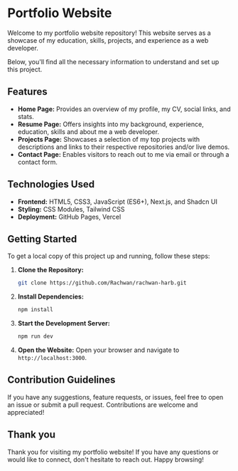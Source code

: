 # Portfolio Website

Welcome to my portfolio website repository! This website serves as a showcase of my education, skills, projects, and experience as a web developer.

Below, you'll find all the necessary information to understand and set up this project.

## Features

- **Home Page:** Provides an overview of my profile, my CV, social links, and stats.
- **Resume Page:** Offers insights into my background, experience, education, skills and about me a web developer.
- **Projects Page:** Showcases a selection of my top projects with descriptions and links to their respective repositories and/or live demos.
- **Contact Page:** Enables visitors to reach out to me via email or through a contact form.

## Technologies Used

- **Frontend:** HTML5, CSS3, JavaScript (ES6+), Next.js, and Shadcn UI
- **Styling:** CSS Modules, Tailwind CSS
- **Deployment:** GitHub Pages, Vercel

## Getting Started

To get a local copy of this project up and running, follow these steps:

1. **Clone the Repository:**

   ```bash
   git clone https://github.com/Rachwan/rachwan-harb.git
   ```

2. **Install Dependencies:**

   ```bash
   npm install
   ```

3. **Start the Development Server:**

   ```bash
   npm run dev
   ```

4. **Open the Website:**
   Open your browser and navigate to `http://localhost:3000`.

## Contribution Guidelines

If you have any suggestions, feature requests, or issues, feel free to open an issue or submit a pull request. Contributions are welcome and appreciated!

## Thank you

Thank you for visiting my portfolio website! If you have any questions or would like to connect, don't hesitate to reach out. Happy browsing!
